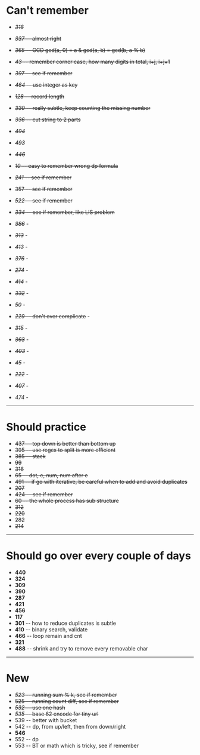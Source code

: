 # Can't remember
+ ~~*318*~~
+ ~~*337* -- almost right~~
+ ~~*365* -- GCD gcd(a, 0) = a & gcd(a, b) = gcd(b, a % b)~~
+ ~~*43* -- remember corner case, how many digits in total, i+j, i+j+1~~
+ ~~*397* -- see if remember~~
+ ~~*464* -- use integer as key~~
+ ~~*128* -- record length~~
+ ~~*330* -- really subtle, keep counting the missing number~~
+ ~~*336* -- cut string to 2 parts~~
+ ~~*494*~~
+ ~~*493*~~
+ ~~*446*~~
+ ~~*10* -- easy to remember wrong dp formula~~
+ ~~*241* -- see if remember~~
+ ~~357 -- see if remember~~
+ ~~*522* -- see if remember~~
+ ~~*334* -- see if remember, like LIS problem~~


+ ~~*386*~~ -
+ ~~*313*~~ -
+ ~~*413*~~ -
+ ~~*376*~~ -
+ ~~*274*~~ -
+ ~~*414*~~ -
+ ~~*332*~~ -
+ ~~*50*~~ -
+ ~~*229* -- don't over complicate~~ -
+ ~~*315*~~ -
+ ~~*363*~~ -
+ ~~*403*~~ -
+ ~~*45*~~ -
+ ~~*222*~~ -
+ ~~*407*~~ -
+ *474* -

----

# Should practice
+ ~~437 -- top down is better than bottom up~~
+ ~~395 -- use regex to split is more efficient~~
+ ~~385 -- stack~~
+ ~~99~~
+ ~~316~~
+ ~~65 -- dot, e, num, num after e~~
+ ~~491 -- if go with iterative, be careful when to add and avoid duplicates~~
+ ~~207~~
+ ~~424 -- see if remember~~
+ ~~60 -- the whole process has sub structure~~
+ ~~312~~
+ ~~220~~
+ ~~282~~
+ ~~214~~

----

# Should go over every couple of days
+ **440**
+ **324**
+ **309**
+ **390**
+ **287**
+ **421**
+ **456**
+ **117**
+ **301** -- how to reduce duplicates is subtle
+ **410** -- binary search, validate
+ **466** -- loop remain and cnt
+ **321**
+ **488** -- shrink and try to remove every removable char

----

# New
+ ~~*523* -- running sum % k, see if remember~~
+ ~~525 -- running count diff, see if remember~~
+ ~~*532* -- use one hash~~
+ ~~*535* -- base 62 encode for tiny url~~
+ 539 -- better with bucket
+ 542 -- dp, from up/left, then from down/right
+ **546**
+ 552 -- dp
+ 553 -- BT or math which is tricky, see if remember